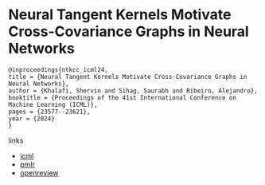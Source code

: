 # Neural Tangent Kernels Motivate Cross-Covariance Graphs in Neural Networks

```
@inproceedings{ntkcc_icml24,
title = {Neural Tangent Kernels Motivate Cross-Covariance Graphs in Neural Networks},
author = {Khalafi, Shervin and Sihag, Saurabh and Ribeiro, Alejandro},
booktitle = {Proceedings of the 41st International Conference on Machine Learning (ICML)},
pages = {23577--23621},
year = {2024}
}
```

links
- [icml](https://icml.cc/Conferences/2024/Schedule?showEvent=34948)
- [pmlr](https://proceedings.mlr.press/v235/khalafi24a.html)
- [openreview](https://openreview.net/forum?id=61JD8wp4Id)
